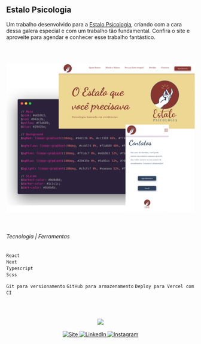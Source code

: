 ## Estalo Psicologia

Um trabalho desenvolvido para a [Estalo Psicologia](https://estalopsi.com.br/), criando com a cara dessa galera especial e com um trabalho tão fundamental. Confira o site e aproveite para agendar e conhecer esse trabalho fantástico.<br>

<br><br>
<div  align="center">
  <img src="https://github.com/fernandadegolin/estalo/blob/main/src/assets/images/estalopsi.png" />
</div>
<br>
<br>

###### Tecnologia | Ferramentas
`React` <br>
`Next`<br>
`Typescript` <br>
`Scss`

`Git para versionamento`
`GitHub para armazenamento`
`Deploy para Vercel com CI`


<br></br>
<div  align="center">
  <img margin-top:"20px" width="80" src="https://ik.imagekit.io/fernandadegolin/fe_ubZ9V1aBl.png" />
  
<!-- Acessos -->
<p align="center">
  <!-- Site -->
  <a href="https://fernandadegolin.github.io/fernandadegolin/" target="_blank">
    <img alt="Site" src="https://img.shields.io/twitter/url?label=Site&logoColor=white&style=for-the-badge&url=https%3A%2F%2Ffernandadegolin.github.io%2Ffernandadegolin%2F">
  </a>


<!-- LinkedIn -->
  <a href="https://www.linkedin.com/in/fernandadegolin/">
    <img alt="LinkedIn" src="https://img.shields.io/twitter/url?label=linkedin&logo=linkedin&logoColor=white&style=for-the-badge&url=https%3A%2F%2Fwww.linkedin.com%2Fin%2Ffernandadegolin%2F">
  </a>

  
  <!-- Instagram -->
  <a href="https://www.instagram.com/fernandadegolin/">
    <img alt="Instagram" src="https://img.shields.io/twitter/url?label=instagram&logo=instagram&logoColor=white&style=for-the-badge&url=https%3A%2F%2Fwww.instagram.com%2Ffernandadegolin%2F">
  </a>
  </p>
</div>

